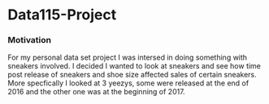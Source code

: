 # Data115-Project

### Motivation
For my personal data set project I was intersed in doing something with sneakers involved. I decided I wanted to look at sneakers and see how time post release of sneakers and shoe size affected sales of certain sneakers. More specfically I looked at 3 yeezys, some were released at the end of 2016 and the other one was at the beginning of 2017.
